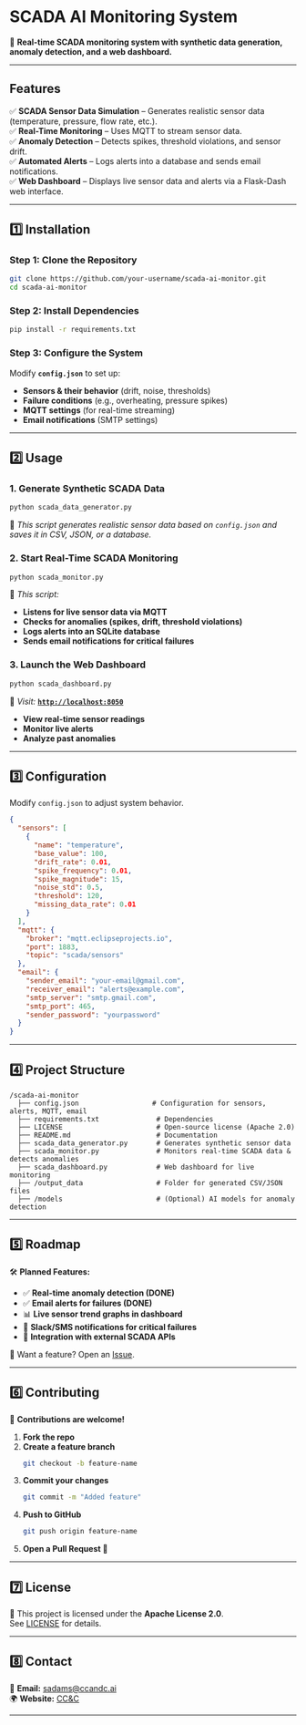 # SCADA AI Monitoring System
🚀 **Real-time SCADA monitoring system with synthetic data generation, anomaly detection, and a web dashboard.**

---

## Features
✅ **SCADA Sensor Data Simulation** – Generates realistic sensor data (temperature, pressure, flow rate, etc.).  
✅ **Real-Time Monitoring** – Uses MQTT to stream sensor data.  
✅ **Anomaly Detection** – Detects spikes, threshold violations, and sensor drift.  
✅ **Automated Alerts** – Logs alerts into a database and sends email notifications.  
✅ **Web Dashboard** – Displays live sensor data and alerts via a Flask-Dash web interface.  

---

## 1️⃣ Installation

### Step 1: Clone the Repository
```sh
git clone https://github.com/your-username/scada-ai-monitor.git
cd scada-ai-monitor
```

### Step 2: Install Dependencies
```sh
pip install -r requirements.txt
```

### Step 3: Configure the System
Modify **`config.json`** to set up:  
- **Sensors & their behavior** (drift, noise, thresholds)  
- **Failure conditions** (e.g., overheating, pressure spikes)  
- **MQTT settings** (for real-time streaming)  
- **Email notifications** (SMTP settings)  

---

## 2️⃣ Usage

### 1. Generate Synthetic SCADA Data
```sh
python scada_data_generator.py
```
📌 *This script generates realistic sensor data based on `config.json` and saves it in CSV, JSON, or a database.*  

### 2. Start Real-Time SCADA Monitoring
```sh
python scada_monitor.py
```
📌 *This script:*  
- **Listens for live sensor data via MQTT**  
- **Checks for anomalies (spikes, drift, threshold violations)**  
- **Logs alerts into an SQLite database**  
- **Sends email notifications for critical failures**  

### 3. Launch the Web Dashboard
```sh
python scada_dashboard.py
```
📌 *Visit:* **[`http://localhost:8050`](http://localhost:8050)**  
- **View real-time sensor readings**  
- **Monitor live alerts**  
- **Analyze past anomalies**  

---

## 3️⃣ Configuration
Modify `config.json` to adjust system behavior.

```json
{
  "sensors": [
    {
      "name": "temperature",
      "base_value": 100,
      "drift_rate": 0.01,
      "spike_frequency": 0.01,
      "spike_magnitude": 15,
      "noise_std": 0.5,
      "threshold": 120,
      "missing_data_rate": 0.01
    }
  ],
  "mqtt": {
    "broker": "mqtt.eclipseprojects.io",
    "port": 1883,
    "topic": "scada/sensors"
  },
  "email": {
    "sender_email": "your-email@gmail.com",
    "receiver_email": "alerts@example.com",
    "smtp_server": "smtp.gmail.com",
    "smtp_port": 465,
    "sender_password": "yourpassword"
  }
}
```

---

## 4️⃣ Project Structure
```
/scada-ai-monitor
  ├── config.json                  # Configuration for sensors, alerts, MQTT, email
  ├── requirements.txt              # Dependencies
  ├── LICENSE                       # Open-source license (Apache 2.0)
  ├── README.md                     # Documentation
  ├── scada_data_generator.py       # Generates synthetic sensor data
  ├── scada_monitor.py              # Monitors real-time SCADA data & detects anomalies
  ├── scada_dashboard.py            # Web dashboard for live monitoring
  ├── /output_data                  # Folder for generated CSV/JSON files
  ├── /models                       # (Optional) AI models for anomaly detection
```

---

## 5️⃣ Roadmap
🛠 **Planned Features:**  
- ✅ **Real-time anomaly detection (DONE)**  
- ✅ **Email alerts for failures (DONE)**  
- 📊 **Live sensor trend graphs in dashboard**  
- 📩 **Slack/SMS notifications for critical failures**  
- 📡 **Integration with external SCADA APIs**  

📌 Want a feature? Open an [Issue](https://github.com/CCCSAdams/SDGenMon/issues).  

---

## 6️⃣ Contributing
👥 **Contributions are welcome!**  

1. **Fork the repo**  
2. **Create a feature branch**  
   ```sh
   git checkout -b feature-name
   ```
3. **Commit your changes**  
   ```sh
   git commit -m "Added feature"
   ```
4. **Push to GitHub**  
   ```sh
   git push origin feature-name
   ```
5. **Open a Pull Request 🚀**  

---

## 7️⃣ License
📜 This project is licensed under the **Apache License 2.0**.  
See [LICENSE](LICENSE) for details.

---

## 8️⃣ Contact
📧 **Email:** sadams@ccandc.ai  
🌍 **Website:** [CC&C](https://ccandc.ai)  

---
